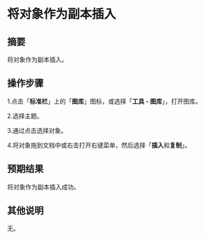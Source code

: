 # 将对象作为副本插入

## 摘要

将对象作为副本插入。

## 操作步骤

1.点击「**标准栏**」上的「**图库**」图标，或选择「**工具 - 图库**」，打开图库。

2.选择主题。

3.通过点击选择对象。

4.将对象拖到文档中或右击打开右键菜单，然后选择「**插入**和**复制**」。

## 预期结果

将对象作为副本插入成功。

## 其他说明

无。
